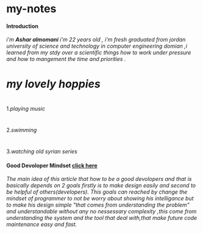 # my-notes
#### Introduction
_i'm_  **_Ashar almomani_**   _i'm 22 years old , i'm fresh graduated from jordan university of science and technology in computer engineering domian ,i learned from my stdy over a scientific things how to work under pressure and how to mangement the time and priorities ._
# **_my lovely hoppies_** 
#
1._playing music_ 
#
2._swimming_ 
#
3._watching old syrian series_ 

#### Good Devoloper Mindset  [click here](https://www.freecodecamp.org/news/learn-the-fundamentals-of-a-good-developer-mindset-in-15-minutes-81321ab8a682/) 

_The main idea of this article that how to be a good devolopers and that  is basically  depends on 2 goals firstly is to make design easily and second to be helpful of others(developers)._
 _This goals can reached by change the mindset of programmer to not be worry about showing his intelligance but to make his design simple "that comes from understanding the problem"  and understandable without any no nessessary complexity ,this come from understanding the system and the tool that deal with,that make future code maintenance easy and fast._
